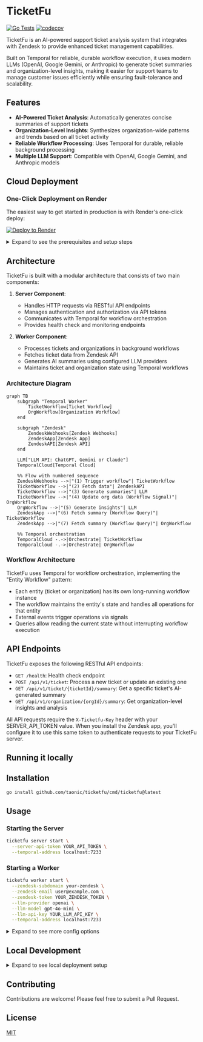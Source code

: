 # TicketFu

[![Go Tests](https://github.com/taonic/ticketfu/workflows/Go%20Tests/badge.svg)](https://github.com/taonic/ticketfu/actions)
[![codecov](https://codecov.io/gh/taonic/ticketfu/branch/main/graph/badge.svg)](https://codecov.io/gh/taonic/ticketfu)

TicketFu is an AI-powered support ticket analysis system that integrates with Zendesk to provide enhanced ticket management capabilities.

Built on Temporal for reliable, durable workflow execution, it uses modern LLMs (OpenAI, Google Gemini, or Anthropic) to generate ticket summaries and organization-level insights, making it easier for support teams to manage customer issues efficiently while ensuring fault-tolerance and scalability.

## Features

- **AI-Powered Ticket Analysis**: Automatically generates concise summaries of support tickets
- **Organization-Level Insights**: Synthesizes organization-wide patterns and trends based on all ticket activity
- **Reliable Workflow Processing**: Uses Temporal for durable, reliable background processing
- **Multiple LLM Support**: Compatible with OpenAI, Google Gemini, and Anthropic models

## Cloud Deployment

### One-Click Deployment on Render

The easiest way to get started in production is with Render's one-click deploy:

[![Deploy to Render](https://render.com/images/deploy-to-render-button.svg)](https://render.com/deploy?repo=https://github.com/taonic/ticketfu)

<details>
<summary>Expand to see the prerequisites and setup steps</summary>

#### Prerequisites

1. **Zendesk Account**  
   TicketFu integrates with Zendesk to fetch and analyze support tickets. If you don't have a Zendesk account, you can [sign up for a free trial](https://www.zendesk.com/register/).

2. **Render Account**  
   For easy cloud deployment, create a [Render account](https://dashboard.render.com/register).

3. **Temporal Cloud Account**  
   For production deployments, we recommend using Temporal Cloud for reliable workflow orchestration. You can [sign up for Temporal Cloud here](https://temporal.io/cloud).

4. **LLM API Access**  
   You'll need an API key from one of the supported LLM providers:
   - [OpenAI API](https://platform.openai.com/signup)
   - [Google AI (Gemini) API](https://aistudio.google.com/)
   - [Anthropic API](https://console.anthropic.com/signup)


#### Render Environment Variables

After deploying with the one-click button, you'll need to configure these environment variables in your Render dashboard:

- `LOG_LEVEL`: Set to `debug` for development or `info` for production (default: `debug`)
- `SERVER_API_TOKEN`: API token for authenticating requests from Zendesk to your TicketFu server (auto-generated by default)
- `TEMPORAL_NAMESPACE`: Namespace for Temporal workflows. If using Temporal Cloud, this will be in the format `<namespace>.<account_id>` (default: `default`)
- `TEMPORAL_ADDRESS`: Address of your Temporal server. If using Temporal Cloud, the format will be `<region>.<cloud_provider>.api.temporal.io:7233` (you can copy this from your Temporal Cloud namespace settings page). For local development, use `localhost:7233`
- `TEMPORAL_API_KEY`: API key for Temporal Cloud (if using Temporal Cloud)
- `ZENDESK_SUBDOMAIN`: Your Zendesk subdomain
- `ZENDESK_EMAIL`: Your Zendesk admin email
- `ZENDESK_TOKEN`: Your Zendesk API token ([how to generate](https://support.zendesk.com/hc/en-us/articles/4408889192858-Creating-and-using-API-tokens))
- `LLM_PROVIDER`: Your preferred provider (`openai`, `googleai`, or `anthropic`)
- `LLM_MODEL`: The model to use (e.g., `gpt-4o-mini` for OpenAI)
- `LLM_API_KEY`: Your LLM provider's API key

All these variables are defined in the `render.yaml` file and will be prompted during deployment. Once deployed, note the service URL as you'll need it when configuring your Zendesk app.

#### Installing the Zendesk App After Deployment

After deploying TicketFu on Render, follow these steps to install the Zendesk app:

1. **Copy Your API Token**
   - Go to your Render dashboard
   - Navigate to your TicketFu service
   - Click on "Environment" in the left menu
   - Find and copy the auto-generated `SERVER_API_TOKEN` value

2. **Package the App**
   ```bash
   cd zendesk_app
   npm run build
   cd dist && zip -r ticketfu.zip *
   ```

3. **Upload to Zendesk**
   - In Zendesk, go to **Admin Center** > **Apps and integrations** > **Manage**
   - Click **Upload private app**
   - Upload the `ticketfu.zip` file

4. **Configure the App**
   When prompted, enter the following settings:
   - **API Token**: Your TicketFu server API token. (Copy from SERVER_API_TOKEN when using Render)
   - **Server URL**: The URL where your TicketFu server is deployed (e.g., `https://ticketfu-abc123.onrender.com`)

5. **Install the App**
   - Click **Install**

The app will now appear in your Zendesk Support interface when viewing tickets and organizations.

#### Configuring Zendesk Webhooks and Triggers

To automate ticket analysis whenever a new ticket is created or updated, you'll need to set up Zendesk triggers with webhooks:

1. **Create a Webhook Target**:
   - In Zendesk, go to **Admin Center** > **Objects and rules** > **Webhooks**
   - Click **Create webhook**
   - Set the following:
     - **Name**: TicketFu Ticket Update
     - **Endpoint URL**: `https://<e.g. https://ticketfu-abc123.onrender.com>/api/v1/ticket`
     - **Request method**: POST
     - **Request format**: JSON
   - Add the following HTTP headers:
     - Header name: X-Ticketfu-Key
     - Value: YOUR_SERVER_API_TOKEN`
   - Click **Create webhook**

2. **Create a Trigger**:
   - Go to **Admin Center** > **Objects and rules** > **Triggers**
   - Click **Create trigger**
   - Configure basic information:
     - **Title**: TicketFu Analysis
     - **Category**: Notifications
   - Set the conditions:
     - Meet any of these conditions:
       - Ticket: Is Created
       - Ticket: Comment Text Changed
       - Ticket: Priority Changed
   - Set the actions:
     - **Notify webhook**: Select the webhook you created
     - **JSON body**:
       ```json
       {
         "ticket_url": "{{ticket.url}}"
       }
       ```
   - Click **Create trigger**

</details>

## Architecture

TicketFu is built with a modular architecture that consists of two main components:

1. **Server Component**:
   - Handles HTTP requests via RESTful API endpoints
   - Manages authentication and authorization via API tokens
   - Communicates with Temporal for workflow orchestration
   - Provides health check and monitoring endpoints

2. **Worker Component**:
   - Processes tickets and organizations in background workflows
   - Fetches ticket data from Zendesk API
   - Generates AI summaries using configured LLM providers
   - Maintains ticket and organization state using Temporal workflows

### Architecture Diagram

```mermaid
graph TB
    subgraph "Temporal Worker"
        TicketWorkflow[Ticket Workflow]
        OrgWorkflow[Organization Workflow]
    end

    subgraph "Zendesk"
        ZendeskWebhooks[Zendesk Webhooks]
        ZendeskApp[Zendesk App]
        ZendeskAPI[Zendesk API]
    end
    
    LLM["LLM API: ChatGPT, Gemini or Claude"]
    TemporalCloud[Temporal Cloud]
    
    %% Flow with numbered sequence
    ZendeskWebhooks -->|"(1) Trigger workflow"| TicketWorkflow
    TicketWorkflow -->|"(2) Fetch data"| ZendeskAPI
    TicketWorkflow -->|"(3) Generate summaries"| LLM
    TicketWorkflow -->|"(4) Update org data (Workflow Signal)"| OrgWorkflow
    OrgWorkflow -->|"(5) Generate insights"| LLM
    ZendeskApp -->|"(6) Fetch summary (Workflow Query)"| TicketWorkflow
    ZendeskApp -->|"(7) Fetch summary (Workflow Query)"| OrgWorkflow
    
    %% Temporal orchestration
    TemporalCloud -.->|Orchestrate| TicketWorkflow
    TemporalCloud -.->|Orchestrate| OrgWorkflow
```

### Workflow Architecture

TicketFu uses Temporal for workflow orchestration, implementing the "Entity Workflow" pattern:

- Each entity (ticket or organization) has its own long-running workflow instance
- The workflow maintains the entity's state and handles all operations for that entity
- External events trigger operations via signals
- Queries allow reading the current state without interrupting workflow execution

## API Endpoints

TicketFu exposes the following RESTful API endpoints:

- `GET /health`: Health check endpoint
- `POST /api/v1/ticket`: Process a new ticket or update an existing one
- `GET /api/v1/ticket/{ticketId}/summary`: Get a specific ticket's AI-generated summary
- `GET /api/v1/organization/{orgId}/summary`: Get organization-level insights and analysis

All API requests require the `X-Ticketfu-Key` header with your SERVER_API_TOKEN value. When you install the Zendesk app, you'll configure it to use this same token to authenticate requests to your TicketFu server.

## Running it locally

## Installation

```bash
go install github.com/taonic/ticketfu/cmd/ticketfu@latest
```

## Usage

### Starting the Server

```bash
ticketfu server start \
  --server-api-token YOUR_API_TOKEN \
  --temporal-address localhost:7233
```

### Starting a Worker

```bash
ticketfu worker start \
  --zendesk-subdomain your-zendesk \
  --zendesk-email user@example.com \
  --zendesk-token YOUR_ZENDESK_TOKEN \
  --llm-provider openai \
  --llm-model gpt-4o-mini \
  --llm-api-key YOUR_LLM_API_KEY \
  --temporal-address localhost:7233
```

<details>
<summary>Expand to see more config options</summary>

### Server Configuration

| Parameter | Environment Variable | Description | Default |
|-----------|---------------------|-------------|---------|
| `--host` | `HOST` | Server host address | "0.0.0.0" |
| `--port` | `PORT` | Server port | 8080 |
| `--server-api-token` | `SERVER_API_TOKEN` | API token for request authentication | (required) |

### Worker Configuration

| Parameter | Environment Variable | Description | Default |
|-----------|---------------------|-------------|---------|
| `--queue` | `WORKER_QUEUE` | Worker queue name | "default" |

### Zendesk Configuration

| Parameter | Environment Variable | Description | Default |
|-----------|---------------------|-------------|---------|
| `--zendesk-subdomain` | `ZENDESK_SUBDOMAIN` | Zendesk subdomain | (required) |
| `--zendesk-email` | `ZENDESK_EMAIL` | Zendesk email | (required) |
| `--zendesk-token` | `ZENDESK_TOKEN` | Zendesk API token | (required) |

### LLM Configuration

| Parameter | Environment Variable | Description | Default |
|-----------|---------------------|-------------|---------|
| `--llm-provider` | `LLM_PROVIDER` | LLM provider (openai, googleai, anthropic) | "openai" |
| `--llm-model` | `LLM_MODEL` | LLM model name | "gpt-4o-mini" |
| `--llm-api-key` | `LLM_API_KEY` | LLM API key | (required) |
| `--ticket-summary-prompt` | `TICKET_SUMMARY_PROMPT` | Prompt for ticket summary generation | (default prompt) |
| `--org-summary-prompt` | `ORG_SUMMARY_PROMPT` | Prompt for organization summary generation | (default prompt) |

### Temporal Configuration

| Parameter | Environment Variable | Description | Default |
|-----------|---------------------|-------------|---------|
| `--temporal-address` | `TEMPORAL_ADDRESS` | Temporal service address | "127.0.0.1:7233" |
| `--temporal-namespace` | `TEMPORAL_NAMESPACE` | Temporal namespace | "default" |
| `--temporal-api-key` | `TEMPORAL_API_KEY` | Temporal API key | (optional) |
| `--temporal-tls-cert` | `TEMPORAL_TLS_CERT` | Path to Temporal TLS certificate | (optional) |
| `--temporal-tls-key` | `TEMPORAL_TLS_KEY` | Path to Temporal TLS key | (optional) |

</details>

## Local Development

<details>
<summary>Expand to see local deployment setup</summary>

### Prerequisites

- Go 1.23 or higher
- Temporal server (for workflow orchestration)
- API key for one of the supported LLM providers

For development or testing, you can run TicketFu locally:

1. **Clone the Repository**
   ```bash
   git clone https://github.com/taonic/ticketfu.git
   cd ticketfu
   ```

2. **Set Up Temporal Locally**
   ```bash
   # Install Temporal CLI
   curl -sSf https://temporal.download/cli.sh | sh
   
   # Start Temporal Server in dev mode
   temporal server start-dev
   ```

3. **Build TicketFu**
   ```bash
   go build -o ticketfu cmd/ticketfu/main.go
   ```

4. **Run the Server**
   ```bash
   ./ticketfu server start \
     --server-api-token YOUR_API_TOKEN \
     --temporal-address localhost:7233
   ```

5. **Run the Worker** (in a separate terminal)
   ```bash
   ./ticketfu worker start \
     --zendesk-subdomain your-zendesk \
     --zendesk-email user@example.com \
     --zendesk-token YOUR_ZENDESK_TOKEN \
     --llm-provider openai \
     --llm-model gpt-4o-mini \
     --llm-api-key YOUR_LLM_API_KEY \
     --temporal-address localhost:7233
   ```

6. **Test the API**
   ```bash
   curl -H "X-Ticketfu-Key: YOUR_API_TOKEN" http://localhost:8080/health
   ```

### Running Tests

```bash
go test ./...
```

### Local Zendesk App Development

For testing the Zendesk app locally, you can use the Zendesk CLI:

1. **Install Zendesk CLI**
   ```bash
   npm install -g @zendesk/zcli
   ```

2. **Login to Zendesk**
   ```bash
   zcli login
   ```

3. **Navigate to the Zendesk App Directory**
   ```bash
   cd zendesk_app
   ```

4. **Start the Local App Server**
   ```bash
   zcli apps:server
   ```

5. **Test the App in Zendesk**
   - Go to your Zendesk Support instance in your browser
   - Append `?zcli_apps=true` to the URL
   - The locally running app will now appear in the sidebar

This setup allows you to develop and test changes to the Zendesk app without having to constantly repackage and upload it to your Zendesk instance.

</details>

## Contributing

Contributions are welcome! Please feel free to submit a Pull Request.

## License

[MIT](LICENSE)
